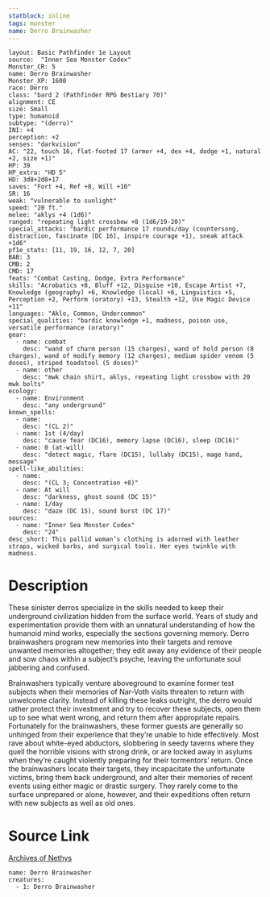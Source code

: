 ```yaml
---
statblock: inline
tags: monster
name: Derro Brainwasher
---
```

```statblock
layout: Basic Pathfinder 1e Layout
source:  "Inner Sea Monster Codex"
Monster_CR: 5
name: Derro Brainwasher
Monster_XP: 1600
race: Derro
class: "bard 2 (Pathfinder RPG Bestiary 70)"
alignment: CE
size: Small
type: humanoid
subtype: "(derro)"
INI: +4
perception: +2
senses: "darkvision"
AC: "22, touch 16, flat-footed 17 (armor +4, dex +4, dodge +1, natural +2, size +1)"
HP: 39
HP_extra: "HD 5"
HD: 3d8+2d8+17
saves: "Fort +4, Ref +8, Will +10"
SR: 16
weak: "vulnerable to sunlight"
speed: "20 ft."
melee: "aklys +4 (1d6)"
ranged: "repeating light crossbow +8 (1d6/19-20)"
special_attacks: "bardic performance 17 rounds/day (countersong, distraction, fascinate [DC 16], inspire courage +1), sneak attack +1d6"
pf1e_stats: [11, 19, 16, 12, 7, 20]
BAB: 3
CMB: 2
CMD: 17
feats: "Combat Casting, Dodge, Extra Performance"
skills: "Acrobatics +8, Bluff +12, Disguise +10, Escape Artist +7, Knowledge (geography) +6, Knowledge (local) +6, Linguistics +5, Perception +2, Perform (oratory) +13, Stealth +12, Use Magic Device +11"
languages: "Aklo, Common, Undercommon"
special_qualities: "bardic knowledge +1, madness, poison use, versatile performance (oratory)"
gear:
  - name: combat
    desc: "wand of charm person (15 charges), wand of hold person (8 charges), wand of modify memory (12 charges), medium spider venom (5 doses), striped toadstool (5 doses)"
  - name: other
    desc: "mwk chain shirt, aklys, repeating light crossbow with 20 mwk bolts"
ecology:
  - name: Environment
    desc: "any underground"
known_spells:
  - name:
    desc: "(CL 2)"
  - name: 1st (4/day)
    desc: "cause fear (DC16), memory lapse (DC16), sleep (DC16)"
  - name: 0 (at-will)
    desc: "detect magic, flare (DC15), lullaby (DC15), mage hand, message"
spell-like_abilities:
  - name:
    desc: "(CL 3; Concentration +8)"
  - name: At will
    desc: "darkness, ghost sound (DC 15)"
  - name: 1/day
    desc: "daze (DC 15), sound burst (DC 17)"
sources:
  - name: "Inner Sea Monster Codex"
    desc: "24"
desc_short: This pallid woman’s clothing is adorned with leather straps, wicked barbs, and surgical tools. Her eyes twinkle with madness.
```
# Description
These sinister derros specialize in the skills needed to keep their underground civilization hidden from the surface world. Years of study and experimentation provide them with an unnatural understanding of how the humanoid mind works, especially the sections governing memory. Derro brainwashers program new memories into their targets and remove unwanted memories altogether; they edit away any evidence of their people and sow chaos within a subject’s psyche, leaving the unfortunate soul jabbering and confused.

Brainwashers typically venture aboveground to examine former test subjects when their memories of Nar-Voth visits threaten to return with unwelcome clarity. Instead of killing these leaks outright, the derro would rather protect their investment and try to recover these subjects, open them up to see what went wrong, and return them after appropriate repairs. Fortunately for the brainwashers, these former guests are generally so unhinged from their experience that they’re unable to hide effectively. Most rave about white-eyed abductors, slobbering in seedy taverns where they quell the horrible visions with strong drink, or are locked away in asylums when they’re caught violently preparing for their tormentors’ return. Once the brainwashers locate their targets, they incapacitate the unfortunate victims, bring them back underground, and alter their memories of recent events using either magic or drastic surgery. They rarely come to the surface unprepared or alone, however, and their expeditions often return with new subjects as well as old ones.
# Source Link
[Archives of Nethys](https://aonprd.com/MonsterDisplay.aspx?ItemName=Derro%20Brainwasher)
```encounter-table
name: Derro Brainwasher
creatures:
  - 1: Derro Brainwasher
```
